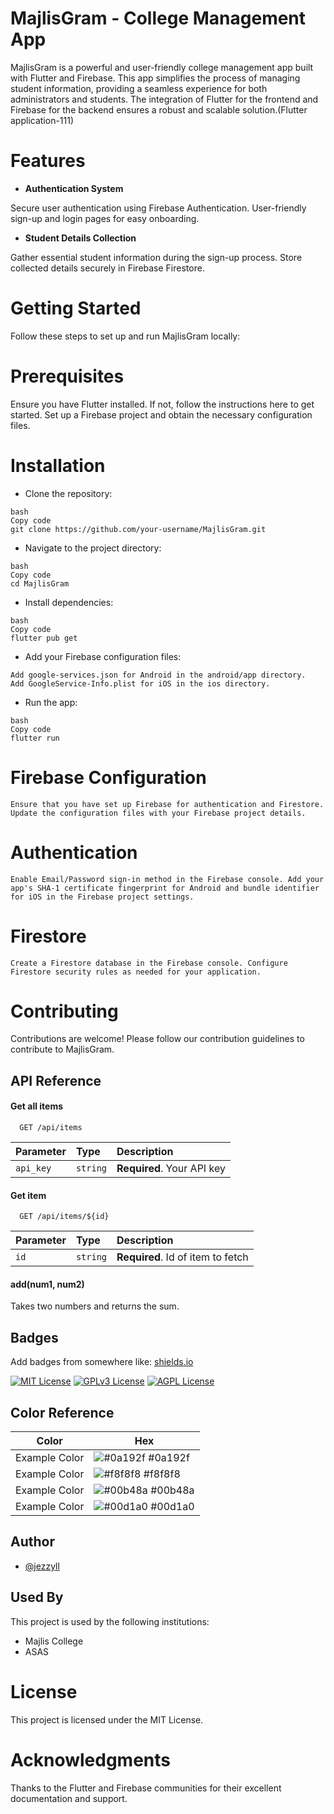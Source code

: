 # MajlisGram - College Management App



MajlisGram is a powerful and user-friendly college management app built with Flutter and Firebase. This app simplifies the process of managing student information, providing a seamless experience for both administrators and students. The integration of Flutter for the frontend and Firebase for the backend ensures a robust and scalable solution.(Flutter application-111)

# Features

- **Authentication System**

Secure user authentication using Firebase Authentication.
User-friendly sign-up and login pages for easy onboarding.

- **Student Details Collection**

Gather essential student information during the sign-up process.
Store collected details securely in Firebase Firestore.

# Getting Started
Follow these steps to set up and run MajlisGram locally:

# Prerequisites

Ensure you have Flutter installed. If not, follow the instructions here to get started.
Set up a Firebase project and obtain the necessary configuration files.

# Installation
- Clone the repository:

```
bash
Copy code
git clone https://github.com/your-username/MajlisGram.git
```

- Navigate to the project directory:

```
bash
Copy code
cd MajlisGram
```

- Install dependencies:

```
bash
Copy code
flutter pub get
```
- Add your Firebase configuration files:

```
Add google-services.json for Android in the android/app directory.
Add GoogleService-Info.plist for iOS in the ios directory.
```
- Run the app:
```
bash
Copy code
flutter run
```

# Firebase Configuration

`Ensure that you have set up Firebase for authentication and Firestore. Update the configuration files with your Firebase project details.`

# Authentication

`Enable Email/Password sign-in method in the Firebase console.
Add your app's SHA-1 certificate fingerprint for Android and bundle identifier for iOS in the Firebase project settings.`

# Firestore

`Create a Firestore database in the Firebase console.
Configure Firestore security rules as needed for your application.`

# Contributing
Contributions are welcome! Please follow our contribution guidelines to contribute to MajlisGram.


## API Reference

#### Get all items

```http
  GET /api/items
```

| Parameter | Type     | Description                |
| :-------- | :------- | :------------------------- |
| `api_key` | `string` | **Required**. Your API key |

#### Get item

```http
  GET /api/items/${id}
```

| Parameter | Type     | Description                       |
| :-------- | :------- | :-------------------------------- |
| `id`      | `string` | **Required**. Id of item to fetch |

#### add(num1, num2)

Takes two numbers and returns the sum.


## Badges

Add badges from somewhere like: [shields.io](https://shields.io/)

[![MIT License](https://img.shields.io/badge/License-MIT-green.svg)](https://choosealicense.com/licenses/mit/)
[![GPLv3 License](https://img.shields.io/badge/License-GPL%20v3-yellow.svg)](https://opensource.org/licenses/)
[![AGPL License](https://img.shields.io/badge/license-AGPL-blue.svg)](http://www.gnu.org/licenses/agpl-3.0)

## Color Reference

| Color             | Hex                                                                |
| ----------------- | ------------------------------------------------------------------ |
| Example Color | ![#0a192f](https://via.placeholder.com/10/0a192f?text=+) #0a192f |
| Example Color | ![#f8f8f8](https://via.placeholder.com/10/f8f8f8?text=+) #f8f8f8 |
| Example Color | ![#00b48a](https://via.placeholder.com/10/00b48a?text=+) #00b48a |
| Example Color | ![#00d1a0](https://via.placeholder.com/10/00b48a?text=+) #00d1a0 |


## Author

- [@jezzyll](https://github.com/jezzyll)


## Used By

This project is used by the following institutions:

- Majlis College
- ASAS 



# License
This project is licensed under the MIT License.

# Acknowledgments
Thanks to the Flutter and Firebase communities for their excellent documentation and support.
